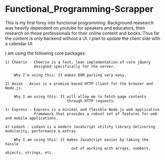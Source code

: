 # Functional_Programming-Scrapper

This is my first forey into functional programming. Background reasearch was heavily dependent on youtube for speakers and educators, 
then research on those professionals for their online content and books. Thus far the content is only backend without a UI. I plan to 
update the client side with a calendar UI. 

I am using the following core packages:

    1) Cheerio - Cheerio is a fast, lean implementation of core jQuery 
                 designed specifically for the server. 

        Why I'm using this: It makes DOM parsing very easy.
            
    2) Axios - Axios is a promise based HTTP client for the browser and Node.js.

        Why I am using this: It will allow me to fetch page contents 
                                through HTTP requests.

    3) Express - Express is a minimal and flexible Node.js web application 
                 framework that provides a robust set of features for web and mobile applications.

    4) Lodash - Lodash is a modern JavaScript utility library delivering modularity, performance & extras. 

        Why I am using this: It makes JavaScript easier by taking the hassle 
                                  out of working with arrays, numbers, objects, strings, etc.



